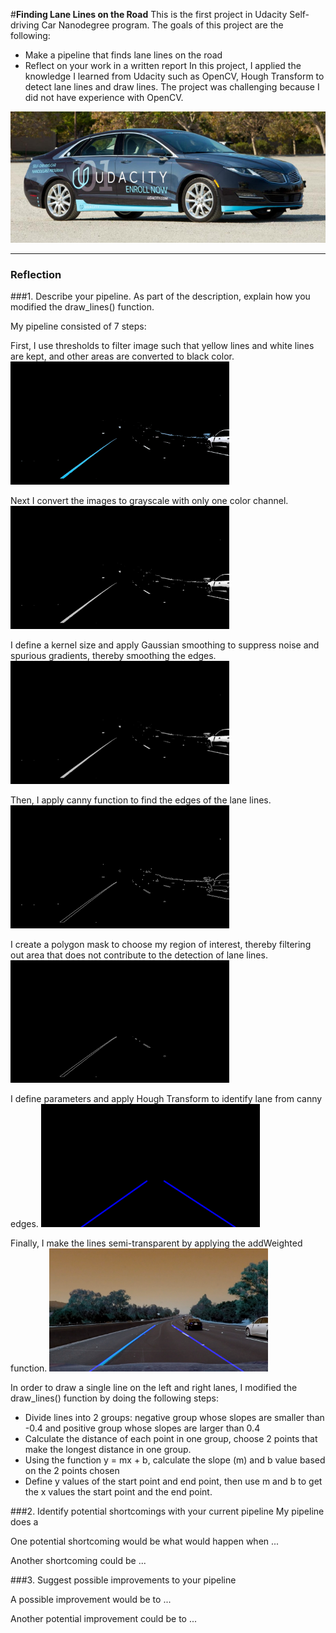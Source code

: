 #**Finding Lane Lines on the Road** 
This is the first project in Udacity Self-driving Car Nanodegree program. The goals of this project are the following:
* Make a pipeline that finds lane lines on the road
* Reflect on your work in a written report
In this project, I applied the knowledge I learned from Udacity such as OpenCV, Hough Transform to detect lane lines and draw lines. The project was challenging because I did not have experience with OpenCV.

![Udacity Self-driving Car](https://github.com/baocongchen/carnd-finding-lane-lines/blob/master/examples/Udacity-Self-Driving-Car.jpg "Udacity self-driving car")

---

### Reflection

###1. Describe your pipeline. As part of the description, explain how you modified the draw_lines() function.

My pipeline consisted of 7 steps:

First, I use thresholds to filter image such that yellow lines and white lines are kept, and other areas are converted to black color. 
<img src="https://github.com/baocongchen/carnd-finding-lane-lines/blob/master/pipeline_images/1colorfilter.png" width="350" alt="Filter color">

Next I convert the images to grayscale with only one color channel. 
<img src="https://github.com/baocongchen/carnd-finding-lane-lines/blob/master/pipeline_images/2grayscale.png" width="350" alt="Grayscale">

I define a kernel size and apply Gaussian smoothing to suppress noise and spurious gradients, thereby smoothing the edges. 
<img src="https://github.com/baocongchen/carnd-finding-lane-lines/blob/master/pipeline_images/3smoothed_image.png" width="350" alt="Smooth image">

Then, I apply canny function to find the edges of the lane lines. 
<img src="https://github.com/baocongchen/carnd-finding-lane-lines/blob/master/pipeline_images/4edges.png" width="350" alt="Create edges">

I create a polygon mask to choose my region of interest, thereby filtering out area that does not contribute to the detection of lane lines. 
<img src="https://github.com/baocongchen/carnd-finding-lane-lines/blob/master/pipeline_images/5masked_edges_img.png" width="350" alt="Mask edges">

I define parameters and apply Hough Transform to identify lane  from canny edges. 
<img src="https://github.com/baocongchen/carnd-finding-lane-lines/blob/master/pipeline_images/6lines.png" width="350" alt="Draw lines">

Finally, I make the lines semi-transparent by applying the addWeighted function.
<img src="https://github.com/baocongchen/carnd-finding-lane-lines/blob/master/pipeline_images/7lines_edges.png" width="350" alt="Add weight">

In order to draw a single line on the left and right lanes, I modified the draw_lines() function by doing the following steps:
- Divide lines into 2 groups: negative group whose slopes are smaller than -0.4 and positive group whose slopes are larger than 0.4
- Calculate the distance of each point in one group, choose 2 points that make the longest distance in one group.
- Using the function y = mx + b, calculate the slope (m) and b value based on the 2 points chosen
- Define y values of the start point and end point, then use m and b to get the x values the start point and the end point.


###2. Identify potential shortcomings with your current pipeline
My pipeline does a

One potential shortcoming would be what would happen when ... 

Another shortcoming could be ...


###3. Suggest possible improvements to your pipeline

A possible improvement would be to ...

Another potential improvement could be to ...
